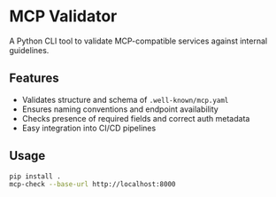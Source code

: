 # MCP Validator

A Python CLI tool to validate MCP-compatible services against internal guidelines.

## Features

- Validates structure and schema of `.well-known/mcp.yaml`
- Ensures naming conventions and endpoint availability
- Checks presence of required fields and correct auth metadata
- Easy integration into CI/CD pipelines

## Usage

```bash
pip install .
mcp-check --base-url http://localhost:8000
